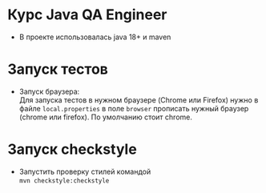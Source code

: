 # Курс Java QA Engineer
- В проекте использовалась java 18+ и maven

# Запуск тестов
- Запуск браузера:  
Для запуска тестов в нужном браузере (Chrome или Firefox)
нужно в файле `local.properties` в поле `browser` прописать 
нужный браузер (chrome или firefox).
По умолчанию стоит chrome.


# Запуск checkstyle
- Запустить проверку стилей командой  
`mvn checkstyle:checkstyle`